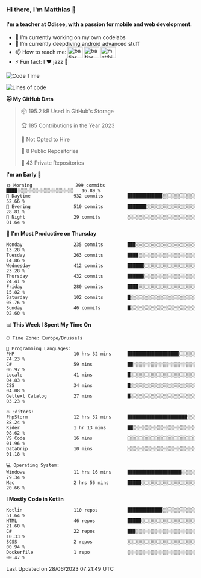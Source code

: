 ### Hi there, I'm Matthias 👋

#### I'm a teacher at Odisee, with a passion for mobile and web development.

- 🔭 I’m currently working on my own codelabs
- 🌱 I’m currently deepdiving android advanced stuff
- 📫 How to reach me: <a href="https://dev.to/batjas" target="_blank"><img align="center" src="https://raw.githubusercontent.com/rahuldkjain/github-profile-readme-generator/master/src/images/icons/Social/devto.svg" alt="batjas" height="30" width="40" /></a>
<a href="https://twitter.com/batjas" target="_blank"><img align="center" src="https://raw.githubusercontent.com/rahuldkjain/github-profile-readme-generator/master/src/images/icons/Social/twitter.svg" alt="batjas" height="30" width="40" /></a>
<a href="https://linkedin.com/in/matthiasdruwé" target="_blank"><img align="center" src="https://raw.githubusercontent.com/rahuldkjain/github-profile-readme-generator/master/src/images/icons/Social/linked-in-alt.svg" alt="matthiasdruwé" height="30" width="40" /></a>
- ⚡ Fun fact: I ❤ jazz 🎷


<!--START_SECTION:waka-->
![Code Time](http://img.shields.io/badge/Code%20Time-805%20hrs%2054%20mins-blue)

![Lines of code](https://img.shields.io/badge/From%20Hello%20World%20I%27ve%20Written-1.9%20million%20lines%20of%20code-blue)

**🐱 My GitHub Data** 

> 📦 195.2 kB Used in GitHub's Storage 
 > 
> 🏆 185 Contributions in the Year 2023
 > 
> 🚫 Not Opted to Hire
 > 
> 📜 8 Public Repositories 
 > 
> 🔑 43 Private Repositories 
 > 
**I'm an Early 🐤** 

```text
🌞 Morning                299 commits         ████░░░░░░░░░░░░░░░░░░░░░   16.89 % 
🌆 Daytime                932 commits         █████████████░░░░░░░░░░░░   52.66 % 
🌃 Evening                510 commits         ███████░░░░░░░░░░░░░░░░░░   28.81 % 
🌙 Night                  29 commits          ░░░░░░░░░░░░░░░░░░░░░░░░░   01.64 % 
```
📅 **I'm Most Productive on Thursday** 

```text
Monday                   235 commits         ███░░░░░░░░░░░░░░░░░░░░░░   13.28 % 
Tuesday                  263 commits         ████░░░░░░░░░░░░░░░░░░░░░   14.86 % 
Wednesday                412 commits         ██████░░░░░░░░░░░░░░░░░░░   23.28 % 
Thursday                 432 commits         ██████░░░░░░░░░░░░░░░░░░░   24.41 % 
Friday                   280 commits         ████░░░░░░░░░░░░░░░░░░░░░   15.82 % 
Saturday                 102 commits         █░░░░░░░░░░░░░░░░░░░░░░░░   05.76 % 
Sunday                   46 commits          █░░░░░░░░░░░░░░░░░░░░░░░░   02.60 % 
```


📊 **This Week I Spent My Time On** 

```text
🕑︎ Time Zone: Europe/Brussels

💬 Programming Languages: 
PHP                      10 hrs 32 mins      ███████████████████░░░░░░   74.23 % 
C#                       59 mins             ██░░░░░░░░░░░░░░░░░░░░░░░   06.97 % 
Locale                   41 mins             █░░░░░░░░░░░░░░░░░░░░░░░░   04.83 % 
CSS                      34 mins             █░░░░░░░░░░░░░░░░░░░░░░░░   04.08 % 
Gettext Catalog          27 mins             █░░░░░░░░░░░░░░░░░░░░░░░░   03.23 % 

🔥 Editors: 
PhpStorm                 12 hrs 32 mins      ██████████████████████░░░   88.24 % 
Rider                    1 hr 13 mins        ██░░░░░░░░░░░░░░░░░░░░░░░   08.62 % 
VS Code                  16 mins             ░░░░░░░░░░░░░░░░░░░░░░░░░   01.96 % 
DataGrip                 10 mins             ░░░░░░░░░░░░░░░░░░░░░░░░░   01.18 % 

💻 Operating System: 
Windows                  11 hrs 16 mins      ████████████████████░░░░░   79.34 % 
Mac                      2 hrs 56 mins       █████░░░░░░░░░░░░░░░░░░░░   20.66 % 
```

**I Mostly Code in Kotlin** 

```text
Kotlin                   110 repos           █████████████░░░░░░░░░░░░   51.64 % 
HTML                     46 repos            █████░░░░░░░░░░░░░░░░░░░░   21.60 % 
C#                       22 repos            ███░░░░░░░░░░░░░░░░░░░░░░   10.33 % 
SCSS                     2 repos             ░░░░░░░░░░░░░░░░░░░░░░░░░   00.94 % 
Dockerfile               1 repo              ░░░░░░░░░░░░░░░░░░░░░░░░░   00.47 % 
```




 Last Updated on 28/06/2023 07:21:49 UTC
<!--END_SECTION:waka-->
